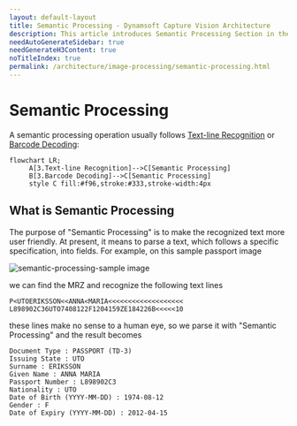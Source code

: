 ```yaml
---
layout: default-layout
title: Semantic Processing - Dynamsoft Capture Vision Architecture
description: This article introduces Semantic Processing Section in the Dynamsoft Capture Vision architecture.
needAutoGenerateSidebar: true
needGenerateH3Content: true
noTitleIndex: true
permalink: /architecture/image-processing/semantic-processing.html
---
```


# Semantic Processing

A semantic processing operation usually follows [Text-line Recognition](image-processing/textline-recognition.md) or [Barcode Decoding](image-processing/barcode-decoding.md):

```mermaid
flowchart LR;
     A[3.Text-line Recognition]-->C[Semantic Processing]
     B[3.Barcode Decoding]-->C[Semantic Processing]
     style C fill:#f96,stroke:#333,stroke-width:4px
```

## What is Semantic Processing

The purpose of "Semantic Processing" is to make the recognized text more user friendly. At present, it means to parse a text, which follows a specific specification, into fields. For example, on this sample passport image

![semantic-processing-sample image](assets/semantic-processing-sample.jpg)

we can find the MRZ and recognize the following text lines

```text
P<UTOERIKSSON<<ANNA<MARIA<<<<<<<<<<<<<<<<<<<
L898902C36UTO7408122F1204159ZE184226B<<<<<10
```

these lines make no sense to a human eye, so we parse it with "Semantic Processing" and the result becomes

```text
Document Type : PASSPORT (TD-3)
Issuing State : UTO
Surname : ERIKSSON
Given Name : ANNA MARIA
Passport Number : L898902C3
Nationality : UTO
Date of Birth (YYYY-MM-DD) : 1974-08-12
Gender : F
Date of Expiry (YYYY-MM-DD) : 2012-04-15
```
